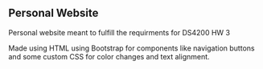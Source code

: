 ## Personal Website
Personal website meant to fulfill the requirments for DS4200 HW 3

Made using HTML using Bootstrap for components like navigation buttons and some custom CSS for color changes and text alignment.

